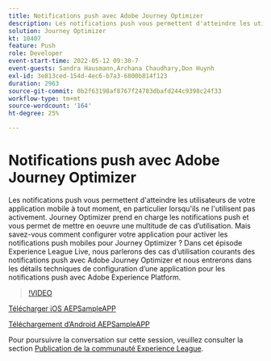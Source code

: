 ```yaml
---
title: Notifications push avec Adobe Journey Optimizer
description: Les notifications push vous permettent d'atteindre les utilisateurs de votre application mobile à tout moment, en particulier lorsqu'ils ne l'utilisent pas activement. Journey Optimizer prend en charge les notifications push (les descriptions doivent être comprises entre 60 et 160 caractères).
solution: Journey Optimizer
kt: 10407
feature: Push
role: Developer
event-start-time: 2022-05-12 09:30-7
event-guests: Sandra Hausmann,Archana Chaudhary,Don Huynh
exl-id: 3e813ced-154d-4ec6-b7a3-6800b814f123
duration: 2963
source-git-commit: 0b2f63198af8767f24783dbafd244c9398c24f33
workflow-type: tm+mt
source-wordcount: '164'
ht-degree: 25%

---
```


# Notifications push avec Adobe Journey Optimizer

Les notifications push vous permettent d&#39;atteindre les utilisateurs de votre application mobile à tout moment, en particulier lorsqu&#39;ils ne l&#39;utilisent pas activement. Journey Optimizer prend en charge les notifications push et vous permet de mettre en oeuvre une multitude de cas d’utilisation. Mais savez-vous comment configurer votre application pour activer les notifications push mobiles pour Journey Optimizer ? Dans cet épisode Experience League Live, nous parlerons des cas d’utilisation courants des notifications push avec Adobe Journey Optimizer et nous entrerons dans les détails techniques de configuration d’une application pour les notifications push avec Adobe Experience Platform.

>[!VIDEO](https://video.tv.adobe.com/v/342810/?quality=12&learn=on)

[Télécharger iOS AEPSampleAPP](https://github.com/adobe/aepsdk-sample-app-ios)

[Téléchargement d’Android AEPSampleAPP](https://github.com/adobe/aepsdk-sample-app-android)

Pour poursuivre la conversation sur cette session, veuillez consulter la section [Publication de la communauté Experience League](https://experienceleaguecommunities.adobe.com/t5/journey-optimizer-discussions/experience-league-live-post-session-discussion-push/td-p/451869).

